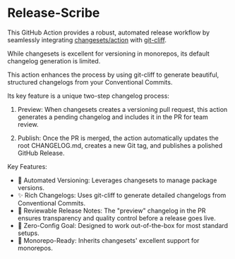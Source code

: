 # Release-Scribe

This GitHub Action provides a robust, automated release workflow by seamlessly integrating
[changesets/action](https://github.com/changesets/action) with [git-cliff](https://github.com/orhun/git-cliff).


While changesets is excellent for versioning in monorepos, its default changelog generation is limited. 

This action enhances the process by using git-cliff to generate beautiful, structured changelogs from your Conventional Commits.

Its key feature is a unique two-step changelog process:

1. Preview: When changesets creates a versioning pull request, this action generates a pending changelog and includes it in the PR for team review.

2. Publish: Once the PR is merged, the action automatically updates the root CHANGELOG.md, creates a new Git tag, and publishes a polished GitHub Release.

Key Features:
- 🔄 Automated Versioning: Leverages changesets to manage package versions.
- ✨ Rich Changelogs: Uses git-cliff to generate detailed changelogs from Conventional Commits.
- 👀 Reviewable Release Notes: The "preview" changelog in the PR ensures transparency and quality control before a release goes live.
- 🚀 Zero-Config Goal: Designed to work out-of-the-box for most standard setups.
- 🌳 Monorepo-Ready: Inherits changesets' excellent support for monorepos.